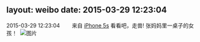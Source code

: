 layout: weibo
date: 2015-03-29 12:23:04
---
2015-03-29 12:23:04  &nbsp;&nbsp;&nbsp;&nbsp;&nbsp;&nbsp; 来自 <a href="sinaweibo://customweibosource" rel="nofollow">iPhone 5s</a>
看看吧，走兽! 张妈妈里一桌子的女孩！ ​​​
![图片](https://ww4.sinaimg.cn/large/6d2a6003jw1eqmhfpdxalj20hs0dc0uq.jpg)
